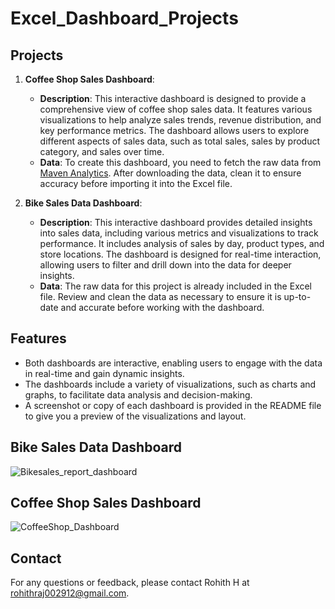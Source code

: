 # Excel_Dashboard_Projects


## Projects

1. **Coffee Shop Sales Dashboard**:
   - **Description**: This interactive dashboard is designed to provide a comprehensive view of coffee shop sales data. It features various visualizations to help analyze sales trends, revenue distribution, and key performance metrics. The dashboard allows users to explore different aspects of sales data, such as total sales, sales by product category, and sales over time.
   - **Data**: To create this dashboard, you need to fetch the raw data from [Maven Analytics](https://mavenanalytics.io/data-playground?page=3&pageSize=5). After downloading the data, clean it to ensure accuracy before importing it into the Excel file.

2. **Bike Sales Data Dashboard**:
   - **Description**: This interactive dashboard provides detailed insights into sales data, including various metrics and visualizations to track performance. It includes analysis of sales by day, product types, and store locations. The dashboard is designed for real-time interaction, allowing users to filter and drill down into the data for deeper insights.
   - **Data**: The raw data for this project is already included in the Excel file. Review and clean the data as necessary to ensure it is up-to-date and accurate before working with the dashboard.

## Features

- Both dashboards are interactive, enabling users to engage with the data in real-time and gain dynamic insights.
- The dashboards include a variety of visualizations, such as charts and graphs, to facilitate data analysis and decision-making.
- A screenshot or copy of each dashboard is provided in the README file to give you a preview of the visualizations and layout.

## Bike Sales Data Dashboard
![Bikesales_report_dashboard](https://github.com/user-attachments/assets/2f34e59b-134b-499a-b7cb-1a669ac0e7f5)

## Coffee Shop Sales Dashboard
![CoffeeShop_Dashboard](https://github.com/user-attachments/assets/91ba086f-ace8-4e74-ae2b-280c0a6e1f41)

## Contact

For any questions or feedback, please contact Rohith H at rohithraj002912@gmail.com.


